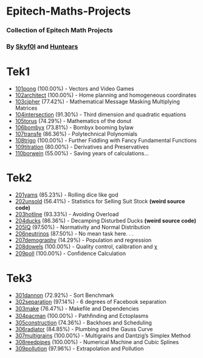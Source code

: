 # Epitech-Maths-Projects

### Collection of Epitech Math Projects
### By [Skyf0l](https://github.com/skyf0l) and [Huntears](https://github.com/huntears/)

# Tek1

- [101pong](Tek1/101pong_2019/) (100.00%) - Vectors and Video Games
- [102architect](Tek1/102architect_2019/) (100.00%) - Home planning and homogeneous coordinates
- [103cipher](Tek1/103cipher_2019/) (77.42%) - Mathematical Message Masking Multiplying Matrices
- [104intersection](Tek1/104intersection_2019/) (91.30%) - Third dimension and quadratic equations
- [105torus](Tek1/105torus_2019/) (74.29%) - Mathematics of the donut
- [106bombyx](Tek1/106bombyx_2019/) (73.81%) - Bombyx booming bylaw
- [107transfe](Tek1/107transfer2019/) (86.36%) - Polytechnical Polynomials
- [108trigo](Tek1/108trigo_2019/) (100.00%) - Further Fiddling with Fancy Fundamental Functions
- [109titration](Tek1/109titration_2019/) (80.00%) - Derivatives and Preservatives
- [110borwein](Tek1/110borwein_2019/) (55.00%) - Saving years of calculations...

# Tek2

- [201yams](Tek2/201yams_2020/) (85.23%) - Rolling dice like god
- [202unsold](Tek2/202unsold_2020/) (56.41%) - Statistics for Selling Suit Stock **(weird source code)**
- [203hotline](Tek2/203hotline_2020/) (93.33%) - Avoiding Overload
- [204ducks](Tek2/204ducks_2020/) (86.36%) - Decamping Disturbed Ducks **(weird source code)**
- [205IQ](Tek2/205IQ_2020/) (97.50%) - Normativity and Normal Distribution
- [206neutrinos](Tek2/206neutrinos_2020/) (87.50%) - No mean task here. . .
- [207demography](Tek2/207demography_2020/) (14.29%) - Population and regression
- [208dowels](Tek2/208dowels_2020/) (100.00%) - Quality control, calibration and χ
- [209poll](Tek2/209poll_2020/) (100.00%) - Conﬁdence Calculation

# Tek3

- [301dannon](Tek3/301dannon_2021/) (72.92%) - Sort Benchmark
- [302separation](Tek3/302separation_2021/) (97.14%) - 6 degrees of Facebook separation
- [303make](Tek3/303make_2021/) (76.47%) - Makeﬁle and Dependencies
- [304pacman](Tek3/304pacman_2021/) (100.00%) - Pathﬁnding and Ectoplasms
- [305construction](Tek3/305construction_2021/) (74.36%) - Backhoes and Scheduling
- [306radiator](Tek3/306radiator_2021/) (84.85%) - Plumbing and the Gauss Curve
- [307multigrains](Tek3/307multigrains_2021/) (100.00%) - Multigrains and Dantzig’s Simplex Method
- [308reedpipes](Tek3/308reedpipes_2021/) (100.00%) - Numerical Machine and Cubic Splines
- [309pollution](Tek3/309pollution_2021/) (97.96%) - Extrapolation and Pollution
